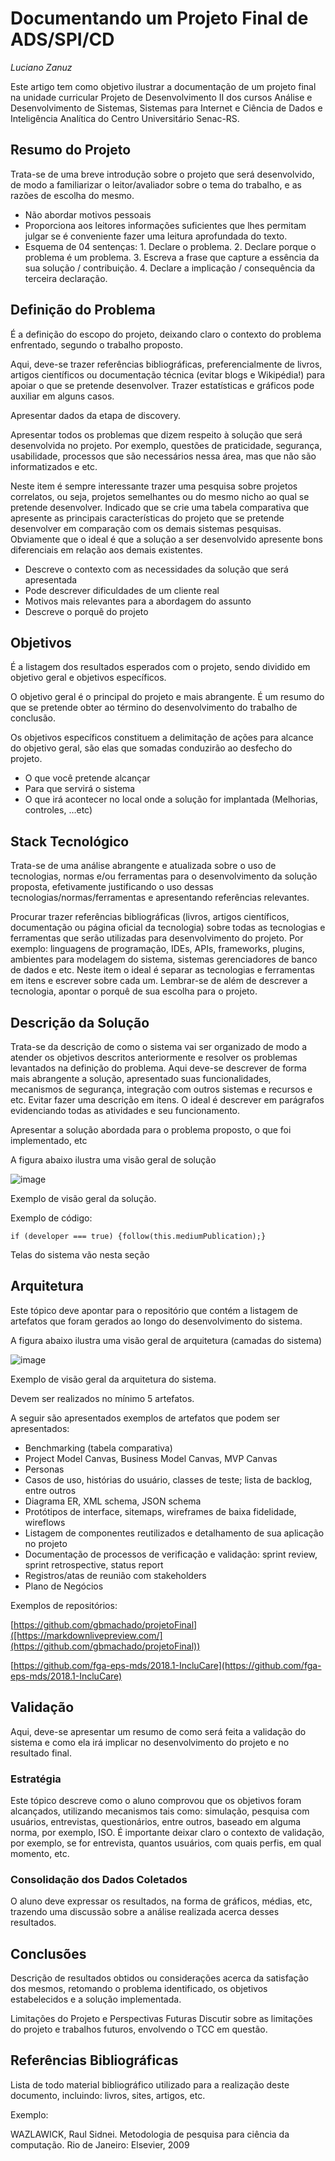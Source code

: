 # Documentando um Projeto Final de ADS/SPI/CD

_Luciano Zanuz_

Este artigo tem como objetivo ilustrar a documentação de um projeto final na unidade curricular Projeto de Desenvolvimento II dos cursos Análise e Desenvolvimento de Sistemas, Sistemas para Internet e Ciência de Dados e Inteligência Analítica do Centro Universitário Senac-RS.

## Resumo do Projeto

Trata-se de uma breve introdução sobre o projeto que será desenvolvido, de modo a familiarizar o leitor/avaliador sobre o tema do trabalho, e as razões de escolha do mesmo.

* Não abordar motivos pessoais
* Proporciona aos leitores informações suficientes que lhes permitam julgar se é conveniente fazer uma leitura aprofundada do texto.
* Esquema de 04 sentenças: 1. Declare o problema. 2. Declare porque o problema é um problema. 3. Escreva a frase que capture a essência da sua solução / contribuição. 4. Declare a implicação / consequência da terceira declaração.

## Definição do Problema

É a definição do escopo do projeto, deixando claro o contexto do problema enfrentado, segundo o trabalho proposto.

Aqui, deve-se trazer referências bibliográficas, preferencialmente de livros, artigos científicos ou documentação técnica (evitar blogs e Wikipédia!) para apoiar o que se pretende desenvolver. Trazer estatísticas e gráficos pode auxiliar em alguns casos.

Apresentar dados da etapa de discovery.

Apresentar todos os problemas que dizem respeito à solução que será desenvolvida no projeto. Por exemplo, questões de praticidade, segurança, usabilidade, processos que são necessários nessa área, mas que não são informatizados e etc.

Neste item é sempre interessante trazer uma pesquisa sobre projetos correlatos, ou seja, projetos semelhantes ou do mesmo nicho ao qual se pretende desenvolver. Indicado que se crie uma tabela comparativa que apresente as principais características do projeto que se pretende desenvolver em comparação com os demais sistemas pesquisas. Obviamente que o ideal é que a solução a ser desenvolvido apresente bons diferenciais em relação aos demais existentes.

* Descreve o contexto com as necessidades da solução que será apresentada
* Pode descrever dificuldades de um cliente real
* Motivos mais relevantes para a abordagem do assunto
* Descreve o porquê do projeto

## Objetivos

É a listagem dos resultados esperados com o projeto, sendo dividido em objetivo geral e objetivos específicos.

O objetivo geral é o principal do projeto e mais abrangente. É um resumo do que se pretende obter ao término do desenvolvimento do trabalho de conclusão.

Os objetivos específicos constituem a delimitação de ações para alcance do objetivo geral, são elas que somadas conduzirão ao desfecho do projeto.

* O que você pretende alcançar
* Para que servirá o sistema
* O que irá acontecer no local onde a solução for implantada (Melhorias, controles, …etc)

## Stack Tecnológico

Trata-se de uma análise abrangente e atualizada sobre o uso de tecnologias, normas e/ou ferramentas para o desenvolvimento da solução proposta, efetivamente justificando o uso dessas tecnologias/normas/ferramentas e apresentando referências relevantes.

Procurar trazer referências bibliográficas (livros, artigos científicos, documentação ou página oficial da tecnologia) sobre todas as tecnologias e ferramentas que serão utilizadas para desenvolvimento do projeto. Por exemplo: linguagens de programação, IDEs, APIs, frameworks, plugins, ambientes para modelagem do sistema, sistemas gerenciadores de banco de dados e etc. Neste item o ideal é separar as tecnologias e ferramentas em itens e escrever sobre cada um. Lembrar-se de além de descrever a tecnologia, apontar o porquê de sua escolha para o projeto.

## Descrição da Solução

Trata-se da descrição de como o sistema vai ser organizado de modo a atender os objetivos descritos anteriormente e resolver os problemas levantados na definição do problema. Aqui deve-se descrever de forma mais abrangente a solução, apresentado suas funcionalidades, mecanismos de segurança, integração com outros sistemas e recursos e etc. Evitar fazer uma descrição em itens. O ideal é descrever em parágrafos evidenciando todas as atividades e seu funcionamento.

Apresentar a solução abordada para o problema proposto, o que foi implementado, etc

A figura abaixo ilustra uma visão geral de solução

![image](https://github.com/user-attachments/assets/96519e76-842e-4931-97b3-fccc710febb8)

Exemplo de visão geral da solução.

Exemplo de código:

```
if (developer === true) {follow(this.mediumPublication);}
```

Telas do sistema vão nesta seção

## Arquitetura

Este tópico deve apontar para o repositório que contém a listagem de artefatos que foram gerados ao longo do desenvolvimento do sistema.

A figura abaixo ilustra uma visão geral de arquitetura (camadas do sistema)

![image](https://github.com/user-attachments/assets/9a0fc9b4-0aeb-4246-a863-06eefcf19758)

Exemplo de visão geral da arquitetura do sistema.

Devem ser realizados no mínimo 5 artefatos.

A seguir são apresentados exemplos de artefatos que podem ser apresentados:
* Benchmarking (tabela comparativa)
* Project Model Canvas, Business Model Canvas, MVP Canvas
* Personas
* Casos de uso, histórias do usuário, classes de teste; lista de backlog, entre outros
* Diagrama ER, XML schema, JSON schema
* Protótipos de interface, sitemaps, wireframes de baixa fidelidade, wireflows
* Listagem de componentes reutilizados e detalhamento de sua aplicação no projeto
* Documentação de processos de verificação e validação: sprint review, sprint retrospective, status report
* Registros/atas de reunião com stakeholders
* Plano de Negócios

Exemplos de repositórios:


[https://github.com/gbmachado/projetoFinal]([https://markdownlivepreview.com/](https://github.com/gbmachado/projetoFinal))

[https://github.com/fga-eps-mds/2018.1-IncluCare](https://github.com/fga-eps-mds/2018.1-IncluCare)

## Validação
Aqui, deve-se apresentar um resumo de como será feita a validação do sistema e como ela irá implicar no desenvolvimento do projeto e no resultado final.

### Estratégia
Este tópico descreve como o aluno comprovou que os objetivos foram alcançados, utilizando mecanismos tais como: simulação, pesquisa com usuários, entrevistas, questionários, entre outros, baseado em alguma norma, por exemplo, ISO. É importante deixar claro o contexto de validação, por exemplo, se for entrevista, quantos usuários, com quais perfis, em qual momento, etc.

### Consolidação dos Dados Coletados
O aluno deve expressar os resultados, na forma de gráficos, médias, etc, trazendo uma discussão sobre a análise realizada acerca desses resultados.

## Conclusões
Descrição de resultados obtidos ou considerações acerca da satisfação dos mesmos, retomando o problema identificado, os objetivos estabelecidos e a solução implementada.

Limitações do Projeto e Perspectivas Futuras
Discutir sobre as limitações do projeto e trabalhos futuros, envolvendo o TCC em questão.

## Referências Bibliográficas
Lista de todo material bibliográfico utilizado para a realização deste documento, incluindo: livros, sites, artigos, etc.

Exemplo:

WAZLAWICK, Raul Sidnei. Metodologia de pesquisa para ciência da computação. Rio de Janeiro: Elsevier, 2009

